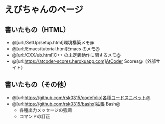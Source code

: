 # えびちゃんのページ

## 書いたもの（HTML）
- @[url:/SetUp/setup.html]環境構築メモ@
- @[url:/Emacs/tutorial.html]Emacs のメモ@
- @[url:/CXX/ub.html]C++ の未定義動作に関するメモ@
- @[url:https://atcoder-scores.herokuapp.com]AtCoder Scores@（外部サイト）

## 書いたもの（その他）
- @[url:https://github.com/rsk0315/codefolio]各種コードスニペット@
- @[url:https://github.com/rsk0315/bashx]拡張 Bash@
  - 各種出力メッセージの強調
  - コマンドの訂正

